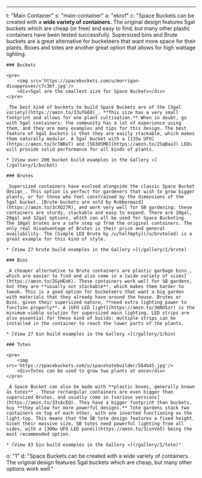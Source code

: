 ---
t: "Main Container"
s: "main-container"
a: "ekrof"
c: "Space Buckets can be created with a **wide variety of containers.** The original design features 5gal buckets which are cheap (or free) and easy to find, but many other plastic containers have been tested successfully. Supersized bins and Brute buckets are a great alternative for bucketeers that want more space for their plants. Boxes and totes are another great option that allows for high wattage lighting.

    ### Buckets

    <pre>
        <img src='https://spacebuckets.com/u/morrigan-disapproves/c7c3bf.jpg'/>
        <div>5gal are the smallest size for Space Buckets</div>
    </pre>

    _The best kind of buckets to build Space Buckets are of the [5gal variety](https://amzn.to/33ufG6O)_. **This size has a very small footprint and allows for one plant cultivation.** When in doubt, go with 5gal containers: the community has a lot of experience using them, and they are many examples and tips for this design. The best feature of 5gal buckets is that they are easily stackable, which makes them naturally modular. A 5gal bucket with a [135w UFO](https://amzn.to/3cTWBxT) and [5630SMD](https://amzn.to/2SqBauJ) LEDs will provide solid performance for all kinds of plants.

    * [View over 200 bucket build examples in the Gallery »](/gallery/1/bucket)

    ### Brutes

    _Supersized containers have evolved alongside the classic Space Bucket design_. This option is perfect for gardeners that wish to grow bigger plants, or for those who feel constrained by the dimensions of the 5gal bucket. [Brute buckets are sold by Rubbermaid](https://amzn.to/3cXD27R), and work very well for SB gardening: these containers are sturdy, stackable and easy to expand. There are 10gal, 20gal and 32gal options, which can all be used for Space Bucketing. The 10gal brutes are a safe step up from the original containers. The only real disadvantage of Brutes is their price and general availability. The [Simple LED Brute by /u/halfmpty](/u/bruteled) is a great example for this kind of style.

    * [View 27 brute build examples in the Gallery »](/gallery/1/brute)

    ### Bins

    _A cheaper alternative to Brute containers are plastic garbage bins_, which are easier to find and also come in a [wide variety of sizes](https://amzn.to/2GyHEoK). These containers work well for SB gardens, but they are **usually not stackable**, which makes them harder to tweak. This is a good option for bucketeers that want a big garden with materials that they already have around the house. Brutes or Bins, given their supersized nature, **need extra lighting power to function properly**. A [UFO LED light](https://amzn.to/36NO5zr) is the minimum viable solution for supersized main lighting. LED strips are also essential for these kind of builds: multiple strips can be installed in the container to reach the lower parts of the plants.

    * [View 27 bin build examples in the Gallery »](/gallery/1/bin)

    ### Totes

    <pre>
        <img src='https://spacebuckets.com/u/spacetotebuilder/564b45.jpg'/>
        <div>Totes can be used to grow two plants at once</div>
    </pre>

    _A Space Bucket can also be made with **plastic boxes, generally known as totes**_. These rectangular containers are even bigger than supersized Brutes, and usually come in [various versions](https://amzn.to/33sAcEQ). They have a bigger footprint than buckets, buy **they allow for more powerful designs.** Tote gardens stack two containers on top of each other, with one inverted functioning as the light-top. This means that the SB tote design features a fixed height. Given their massive size, SB totes need powerful lighting from all sides, with a [300w UFO LED panel](https://amzn.to/3isnVo5) being the most recommended option.
    
    * [View 43 bin build examples in the Gallery »](/gallery/1/tote)"
o: "1"
d: "Space Buckets can be created with a wide variety of containers. The original design features 5gal buckets which are cheap, but many other options work well."